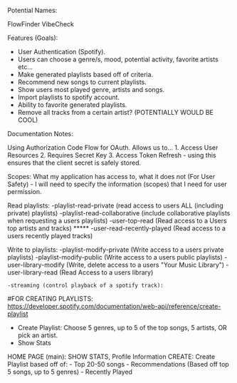 Potential Names:

FlowFinder
VibeCheck

Features (Goals):

- User Authentication (Spotify).
- Users can choose a genre/s, mood, potential activity, favorite artists etc...
- Make generated playlists based off of criteria.
- Recommend new songs to current playlists.
- Show users most played genre, artists and songs.
- Import playlists to spotify account.
- Ability to favorite generated playlists.
- Remove all tracks from a certain artist? (POTENTIALLY WOULD BE COOL)

Documentation Notes:

Using Authorization Code Flow for OAuth.
    Allows us to...
        1. Access User Resources
        2. Requires Secret Key
        3. Access Token Refresh
    - using this ensures that the client secret is safely stored.

Scopes: What my application has access to, what it does not (For User Safety)
    - I will need to specify the information (scopes) that I need for user permission.


Read playlists:
    -playlist-read-private (read access to users ALL (including private) playlists)
    -playlist-read-collaborative (include collaborative playlists when requesting a users playlists)
    -user-top-read (Read access to a Users top artists and tracks) *****
    -user-read-recently-played (Read access to a users recently played tracks)

Write to playlists:
    -playlist-modify-private (Write access to a users private playlists)
    -playlist-modify-public (Write access to a users public playlists)
    -user-library-modify (Write, delete access to a users "Your Music Library")
    -user-library-read (Read Access to a users library)


    -streaming (control playback of a spotify track):

#FOR CREATING PLAYLISTS:
https://developer.spotify.com/documentation/web-api/reference/create-playlist

- Create Playlist: Choose 5 genres, up to 5 of the top songs, 5 artists, OR pick an artist.
- Show Stats

HOME PAGE (main): SHOW STATS, Profile Information
CREATE: Create Playlist based off of:
    - Top 20-50 songs
    - Recommendations (Based off top 5 songs, up to 5 genres)
    - Recently Played